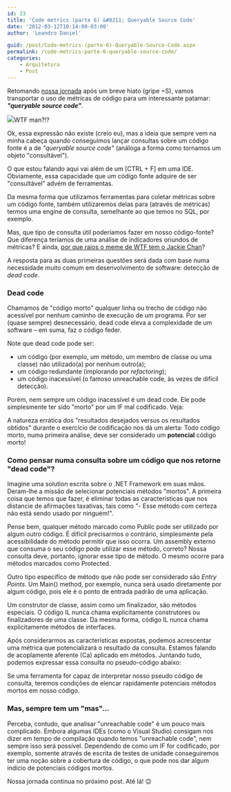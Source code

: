 ```yaml
---
id: 23
title: 'Code metrics (parte 6) &#8211; Queryable Source Code'
date: '2012-03-12T10:14:00-03:00'
author: 'Leandro Daniel'

guid: /post/Code-metrics-(parte-6)-Queryable-Source-Code.aspx
permalink: /code-metrics-parte-6-queryable-source-code/
categories:
    - Arquitetura
    - Post
---
```


Retomando [nossa jornada](http://leandrodaniel.com/?tag=/Code+Metrics) após um breve hiato (gripe =S), vamos transportar o uso de métricas de código para um interessante patamar: ***"queryable source code"***.

![](http://leandrodaniel.com/pics/wtfMeme.png)WTF man?!?

Ok, essa expressão não existe (creio eu), mas a ideia que sempre vem na minha cabeça quando conseguimos lançar consultas sobre um código fonte é a de *"queryable source code"* (análoga a forma como tornamos um objeto "consultável").

O que estou falando aqui vai além de um \[CTRL + F\] em uma IDE. Obviamente, essa capacidade que um código fonte adquire de ser "consultável" advém de ferramentas.

Da mesma forma que utilizamos ferramentas para coletar métricas sobre um código fonte, também utilizaremos delas para (através de métricas) termos uma engine de consulta, semelhante ao que temos no SQL, por exemplo.

Mas, que tipo de consulta útil poderíamos fazer em nosso código-fonte? Que diferença teríamos de uma análise de indicadores oriundos de métricas? E ainda, [por que raios o meme de WTF tem o Jackie Chan](http://knowyourmeme.com/memes/my-brain-is-full-of-fk)?

A resposta para as duas primeiras questões será dada com base numa necessidade muito comum em desenvolvimento de software: detecção de *dead code*.

### Dead code

Chamamos de "código morto" qualquer linha ou trecho de código não acessível por nenhum caminho de execução de um programa. Por ser (quase sempre) desnecessário, dead code eleva a complexidade de um software – em suma, faz o código feder.

Note que dead code pode ser:

- um código (por exemplo, um método, um membro de classe ou uma classe) não utilizado(a) por nenhum outro(a);
- um código redundante (implorando por *refactoring*);
- um código inacessível (o famoso unreachable code, às vezes de difícil detecção).

Porém, nem sempre um código inacessível é um dead code. Ele pode simplesmente ter sido "morto" por um IF mal codificado. Veja:

 <script src="https://gist.github.com/2029056.js?file=UnreachableCode.pas" type="text/javascript"></script>

A natureza errática dos "resultados desejados versus os resultados obtidos" durante o exercício de codificação nos dá um alerta: Todo código morto, numa primeira análise, deve ser considerado um **potencial** código morto!

### Como pensar numa consulta sobre um código que nos retorne "dead code"?

Imagine uma solution escrita sobre o .NET Framework em suas mãos. Deram-lhe a missão de selecionar potenciais métodos "mortos". A primeira coisa que temos que fazer, é eliminar todas as características que nos distancie de afirmações taxativas, tais como "- Esse método com certeza não está sendo usado por ninguém!".

Pense bem, qualquer método marcado como Public pode ser utilizado por algum outro código. É difícil precisarmos o contrário, simplesmente pela acessibilidade do método permitir que isso ocorra. Um assembly externo que consuma o seu código pode utilizar esse método, correto? Nossa consulta deve, portanto, ignorar esse tipo de método. O mesmo ocorre para métodos marcados como Protected.

Outro tipo específico de método que não pode ser considerado são *Entry Points*. Um Main() method, por exemplo, nunca será usado diretamente por algum código, pois ele é o ponto de entrada padrão de uma aplicação.

Um construtor de classe, assim como um finalizador, são métodos especiais. O código IL nunca chama explicitamente construtores ou finalizadores de uma classe. Da mesma forma, código IL nunca chama explicitamente métodos de interfaces.

Após considerarmos as características expostas, podemos acrescentar uma métrica que potencializará o resultado da consulta. Estamos falando de acoplamente aferente (Ca) aplicado em métodos. Juntando tudo, podemos expressar essa consulta no pseudo-código abaixo:

 <script src="https://gist.github.com/2021922.js" type="text/javascript"></script>

Se uma ferramenta for capaz de interpretar nosso pseudo código de consulta, teremos condições de elencar rapidamente potenciais métodos mortos em nosso código.

### Mas, sempre tem um "mas"…

Perceba, contudo, que analisar "unreachable code" é um pouco mais complicado. Embora algumas IDEs (como o Visual Studio) consigam nos dizer em tempo de compilação quando temos "unreachable code", nem sempre isso será possível. Dependendo de como um IF for codificado, por exemplo, somente através de escrita de testes de unidade conseguiremos ter uma noção sobre a cobertura de código, o que pode nos dar algum indício de potenciais códigos mortos.

Nossa jornada continua no próximo post. Até lá! 😉